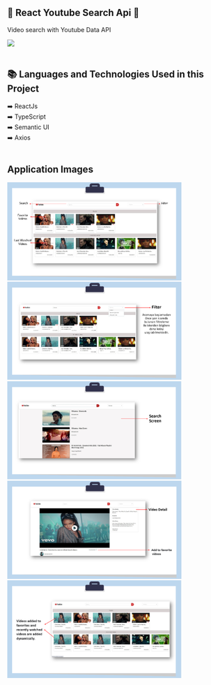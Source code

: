 
## 📌 React Youtube Search Api 📌

<p> Video search with Youtube Data API </p>
<img src="https://user-images.githubusercontent.com/44446749/136988062-d661b255-6134-401e-a9bc-367c795239a3.jpg"/>
<br/><br/>

 ## :books: Languages and Technologies Used in this Project
:arrow_right: ReactJs </br>
:arrow_right: TypeScript </br>
:arrow_right: Semantic UI </br>
:arrow_right: Axios </br>
<br/>

 ## Application Images
 <p>
<a href="https://github.com/hilalbuyukgullu/React_YoutubeSearchApi/blob/main/images/img_youtube1.png" target="_blank">
<img src="https://github.com/hilalbuyukgullu/React_YoutubeSearchApi/blob/main/images/img_youtube1.png" width="400" style="max-width:200%;"></a>

<a href="https://github.com/hilalbuyukgullu/React_YoutubeSearchApi/blob/main/images/img_youtube2.png" target="_blank">
<img src="https://github.com/hilalbuyukgullu/React_YoutubeSearchApi/blob/main/images/img_youtube2.png" width="400" style="max-width:200%;"></a>
 
<a href="https://github.com/hilalbuyukgullu/React_YoutubeSearchApi/blob/main/images/img_youtube3.png" target="_blank">
<img src="https://github.com/hilalbuyukgullu/React_YoutubeSearchApi/blob/main/images/img_youtube3.png" width="400" style="max-width:200%;"></a>
 
 <a href="https://github.com/hilalbuyukgullu/React_YoutubeSearchApi/blob/main/images/img_youtube4.png" target="_blank">
<img src="https://github.com/hilalbuyukgullu/React_YoutubeSearchApi/blob/main/images/img_youtube4.png" width="400" style="max-width:200%;"></a>
 
  <a href="https://github.com/hilalbuyukgullu/React_YoutubeSearchApi/blob/main/images/img_youtube5.png" target="_blank">
<img src="https://github.com/hilalbuyukgullu/React_YoutubeSearchApi/blob/main/images/img_youtube5.png" width="400" style="max-width:200%;"></a>
 
</p>
  

